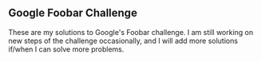 ## Google Foobar Challenge

These are my solutions to Google's Foobar challenge. I am still working on new steps of the challenge occasionally, and I will add more solutions if/when I can solve more problems.